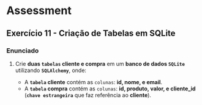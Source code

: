 # Assessment

## Exercício 11 - Criação de Tabelas em SQLite

### Enunciado

1. Crie **duas `tabelas` cliente e compra** em um **banco de dados `SQLite`** utilizando **`SQLAlchemy`**, onde:

   - A **`tabela` cliente** contém as `colunas`: **id, nome, e email**.
   - A **`tabela` compra** contém as `colunas`: **id, produto, valor, e cliente_id** (**`chave estrangeira`** que faz referência ao **cliente**).
